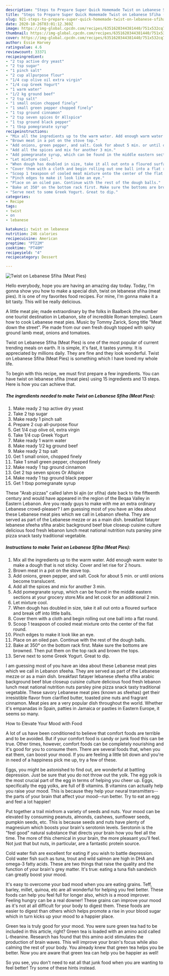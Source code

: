 ```yaml
---
description: "Steps to Prepare Super Quick Homemade Twist on Lebanese Sfiha (Meat Pies)"
title: "Steps to Prepare Super Quick Homemade Twist on Lebanese Sfiha (Meat Pies)"
slug: 921-steps-to-prepare-super-quick-homemade-twist-on-lebanese-sfiha-meat-pies
date: 2020-10-26T03:01:12.369Z
image: https://img-global.cpcdn.com/recipes/6351620344381440/751x532cq70/twist-on-lebanese-sfiha-meat-pies-recipe-main-photo.jpg
thumbnail: https://img-global.cpcdn.com/recipes/6351620344381440/751x532cq70/twist-on-lebanese-sfiha-meat-pies-recipe-main-photo.jpg
cover: https://img-global.cpcdn.com/recipes/6351620344381440/751x532cq70/twist-on-lebanese-sfiha-meat-pies-recipe-main-photo.jpg
author: Essie Harvey
ratingvalue: 4.6
reviewcount: 33371
recipeingredient:
- "2 tsp active dry yeast"
- "2 tsp sugar"
- "1 pinch salt"
- "2 cup allpurpose flour"
- "1/4 cup olive oil extra virgin"
- "1/4 cup Greek Yogurt"
- "1 warm water"
- "1/2 kg ground beef"
- "2 tsp salt"
- "1 small onion chopped finely"
- "1 small green pepper chopped finely"
- "1 tsp ground cinnamon"
- "2 tsp seven spices Or Allspice"
- "1 tsp ground black pepper"
- "1 tbsp pomegranate syrup"
recipeinstructions:
- "Mix all the ingredients up to the warm water. Add enough warm water to make a dough that is not sticky. Cover and let rise for 2 hours."
- "Brown meat in a pot on the stove top."
- "Add onions, green pepper, and salt. Cook for about 5 min. or until onions become translucent."
- "Add all the spices and mix for another 3 min."
- "Add pomegranate syrup, which can be found in the middle eastern sections at your grocery store.Mix and let cook for an additional 2 min."
- "Let mixture cool."
- "When dough has doubled in size, take it all out onto a floured surface and break off into little balls."
- "Cover them with a cloth and begin rolling out one ball into a flat round."
- "Scoop 1 teaspoon of cooled meat mixture onto the center of the flat round."
- "Pinch edges to make it look like an eye."
- "Place on an oiled pan. Continue with the rest of the dough balls."
- "Bake at 350° on the bottom rack first. Make sure the bottoms are browned. Then put them on the top rack and brown the tops."
- "Serve next to some Greek Yogurt. Great to dip."
categories:
- Recipe
tags:
- twist
- on
- lebanese

katakunci: twist on lebanese 
nutrition: 246 calories
recipecuisine: American
preptime: "PT22M"
cooktime: "PT40M"
recipeyield: "4"
recipecategory: Dessert

---
```



![Twist on Lebanese Sfiha (Meat Pies)](https://img-global.cpcdn.com/recipes/6351620344381440/751x532cq70/twist-on-lebanese-sfiha-meat-pies-recipe-main-photo.jpg)

Hello everybody, hope you are having an amazing day today. Today, I'm gonna show you how to make a special dish, twist on lebanese sfiha (meat pies). It is one of my favorites food recipes. For mine, I'm gonna make it a bit tasty. This will be really delicious.

A little meat pie; made extraordinary by the folks in Baalbeck (the number one tourist destination in Lebanon, site of incredible Roman temples). Learn how to cook Lebanese meat pies. Music by Tommy Zarick, Song title &#34;Meat down the street&#34;. Pie made from our own fresh dough topped with spicy ground lamb meat, onions and tomatoes.

Twist on Lebanese Sfiha (Meat Pies) is one of the most popular of current trending meals on earth. It is simple, it's fast, it tastes yummy. It is appreciated by millions daily. They are fine and they look wonderful. Twist on Lebanese Sfiha (Meat Pies) is something which I have loved my whole life.


To begin with this recipe, we must first prepare a few ingredients. You can have twist on lebanese sfiha (meat pies) using 15 ingredients and 13 steps. Here is how you can achieve that.

<!--inarticleads1-->

##### The ingredients needed to make Twist on Lebanese Sfiha (Meat Pies):

1. Make ready 2 tsp active dry yeast
1. Take 2 tsp sugar
1. Make ready 1 pinch salt
1. Prepare 2 cup all-purpose flour
1. Get 1/4 cup olive oil, extra virgin
1. Take 1/4 cup Greek Yogurt
1. Make ready 1 warm water
1. Make ready 1/2 kg ground beef
1. Make ready 2 tsp salt
1. Get 1 small onion, chopped finely
1. Take 1 small green pepper, chopped finely
1. Make ready 1 tsp ground cinnamon
1. Get 2 tsp seven spices Or Allspice
1. Make ready 1 tsp ground black pepper
1. Get 1 tbsp pomegranate syrup


These &#34;Arab pizzas&#34; called lahm bi ajin (or sfiha) date back to the fifteenth century and would have appeared in the region of the Beqaa Valley in Eastern Lebanon. Are you ready guys to make with me an extra ordinary Lebanese crowd-pleaser? I am guessing most of you have an idea about these Lebanese meat pies which we call in Lebanon sfeeha. They are served as part of the Lebanese mezze or as a main dish. breakfast fatayer lebanese sfeeha sfiha arabic background beef blue closeup cuisine culture delicious food fresh lebanon lunch meat national nutrition nuts parsley pine pizza snack tasty traditional vegetable. 

<!--inarticleads2-->

##### Instructions to make Twist on Lebanese Sfiha (Meat Pies):

1. Mix all the ingredients up to the warm water. Add enough warm water to make a dough that is not sticky. Cover and let rise for 2 hours.
1. Brown meat in a pot on the stove top.
1. Add onions, green pepper, and salt. Cook for about 5 min. or until onions become translucent.
1. Add all the spices and mix for another 3 min.
1. Add pomegranate syrup, which can be found in the middle eastern sections at your grocery store.Mix and let cook for an additional 2 min.
1. Let mixture cool.
1. When dough has doubled in size, take it all out onto a floured surface and break off into little balls.
1. Cover them with a cloth and begin rolling out one ball into a flat round.
1. Scoop 1 teaspoon of cooled meat mixture onto the center of the flat round.
1. Pinch edges to make it look like an eye.
1. Place on an oiled pan. Continue with the rest of the dough balls.
1. Bake at 350° on the bottom rack first. Make sure the bottoms are browned. Then put them on the top rack and brown the tops.
1. Serve next to some Greek Yogurt. Great to dip.


I am guessing most of you have an idea about these Lebanese meat pies which we call in Lebanon sfeeha. They are served as part of the Lebanese mezze or as a main dish. breakfast fatayer lebanese sfeeha sfiha arabic background beef blue closeup cuisine culture delicious food fresh lebanon lunch meat national nutrition nuts parsley pine pizza snack tasty traditional vegetable. These savory Lebanese meat pies (known as sfeehas) get their irresistible flavor from clarified butter, toasted pine nuts and fragrant cinnamon. Meat pies are a very popular dish throughout the world. Whether it&#39;s empanadas in Spain, patties in Jamaica or pasties in Eastern Europe, it seems so many. 

How to Elevate Your Mood with Food


A lot of us have been conditioned to believe that comfort foods are terrible and to be avoided. But if your comfort food is candy or junk food this can be true. Other times, however, comfort foods can be completely nourishing and it's good for you to consume them. There are several foods that, when you eat them, can boost your mood. If you are feeling a little bit down and you're in need of a happiness pick me up, try a few of these.

Eggs, you might be astonished to find out, are wonderful at battling depression. Just be sure that you do not throw out the yolk. The egg yolk is the most crucial part of the egg in terms of helping you cheer up. Eggs, specifically the egg yolks, are full of B vitamins. B vitamins can actually help you raise your mood. This is because they help your neural transmitters--the parts of your brain that affect your mood--run better. Try to eat an egg and feel a lot happier!

Put together a trail mixfrom a variety of seeds and nuts. Your mood can be elevated by consuming peanuts, almonds, cashews, sunflower seeds, pumpkin seeds, etc. This is because seeds and nuts have plenty of magnesium which boosts your brain's serotonin levels. Serotonin is the "feel good" natural substance that directs your brain how you feel all the time. The more of this chemical in your brain, the more pleasant you'll feel. Not just that but nuts, in particular, are a fantastic protein source.

Cold water fish are excellent for eating if you wish to battle depression. Cold water fish such as tuna, trout and wild salmon are high in DHA and omega-3 fatty acids. These are two things that raise the quality and the function of your brain's grey matter. It's true: eating a tuna fish sandwich can greatly boost your mood. 

It's easy to overcome your bad mood when you are eating grains. Teff, barley, millet, quinoa, etc are all wonderful for helping you feel better. These foods can help you feel full for longer also, which is a mood improver. Feeling hungry can be a real downer! These grains can improve your mood as it's not at all difficult for your body to digest them. These foods are easier to digest than others which helps promote a rise in your blood sugar which in turn kicks up your mood to a happier place.

Green tea is truly good for your mood. You were sure green tea had to be included in this article, right? Green tea is loaded with an amino acid called L-theanine. Research has found that this amino acid stimulates the production of brain waves. This will improve your brain's focus while also calming the rest of your body. You already knew that green tea helps you be better. Now you are aware that green tea can help you be happier as well!

So you see, you don't need to eat all that junk food when you are wanting to feel better! Try  some  of  these  hints  instead.

